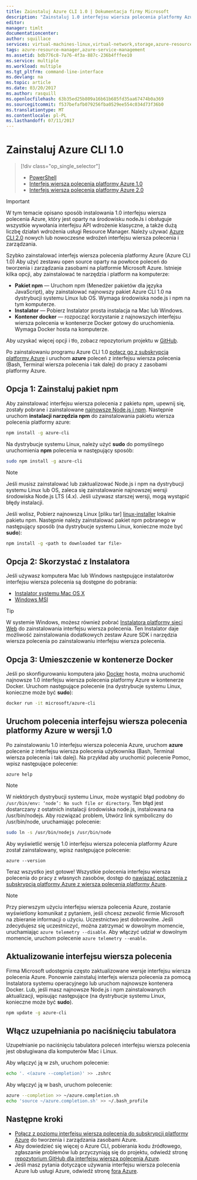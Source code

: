 ```yaml
---
title: Zainstaluj Azure CLI 1.0 | Dokumentacja firmy Microsoft
description: "Zainstaluj 1.0 interfejsu wiersza polecenia platformy Azure dla Mac, Linux i Windows rozpocząć korzystanie z usług Azure"
editor: 
manager: timlt
documentationcenter: 
author: squillace
services: virtual-machines-linux,virtual-network,storage,azure-resource-manager
tags: azure-resource-manager,azure-service-management
ms.assetid: bdb776c8-7a76-4f3a-887c-236b4fffee10
ms.service: multiple
ms.workload: multiple
ms.tgt_pltfrm: command-line-interface
ms.devlang: na
ms.topic: article
ms.date: 03/20/2017
ms.author: rasquill
ms.openlocfilehash: 63b35ed25b809a16b61b685fd35aa67474b0a369
ms.sourcegitcommit: f537befafb079256fba0529ee554c034d73f36b0
ms.translationtype: MT
ms.contentlocale: pl-PL
ms.lasthandoff: 07/11/2017
---
```

# <a name="install-the-azure-cli-10"></a>Zainstaluj Azure CLI 1.0
> [!div class="op_single_selector"]
> * [PowerShell](/powershell/azure/overview)
> * [Interfejs wiersza polecenia platformy Azure 1.0](cli-install-nodejs.md)
> * [Interfejs wiersza polecenia platformy Azure 2.0](/cli/azure/install-azure-cli)

> [!IMPORTANT]
> W tym temacie opisano sposób instalowania 1.0 interfejsu wiersza polecenia Azure, który jest oparty na środowisku nodeJs i obsługuje wszystkie wywołania interfejsu API wdrożenie klasyczne, a także dużą liczbę działań wdrożenia usługi Resource Manager. Należy używać [Azure CLI 2.0](/cli/azure/overview) nowych lub nowoczesne wdrożeń interfejsu wiersza polecenia i zarządzania.

Szybko zainstalować interfejs wiersza polecenia platformy Azure (Azure CLI 1.0) Aby użyć zestawu open source oparty na powłoce poleceń do tworzenia i zarządzania zasobami na platformie Microsoft Azure. Istnieje kilka opcji, aby zainstalować te narzędzia i platform na komputerze:

* **Pakiet npm** — Uruchom npm (Menedżer pakietów dla języka JavaScript), aby zainstalować najnowszy pakiet Azure CLI 1.0 na dystrybucji systemu Linux lub OS. Wymaga środowiska node.js i npm na tym komputerze.
* **Instalator** — Pobierz Instalator prosta instalacja na Mac lub Windows.
* **Kontener docker** — rozpocząć korzystanie z najnowszych interfejsu wiersza polecenia w kontenerze Docker gotowy do uruchomienia. Wymaga Docker hosta na komputerze.

Aby uzyskać więcej opcji i tło, zobacz repozytorium projektu w [GitHub](https://github.com/azure/azure-xplat-cli).

Po zainstalowaniu programu Azure CLI 1.0 [połącz go z subskrypcją platformy Azure](xplat-cli-connect.md) i uruchom **azure** poleceń z interfejsu wiersza polecenia (Bash, Terminal wiersza polecenia i tak dalej) do pracy z zasobami platformy Azure.

## <a name="option-1-install-an-npm-package"></a>Opcja 1: Zainstaluj pakiet npm
Aby zainstalować interfejsu wiersza polecenia z pakietu npm, upewnij się, zostały pobrane i zainstalowane [najnowsze Node.js i npm](https://nodejs.org/en/download/package-manager/). Następnie uruchom **instalacji narzędzia npm** do zainstalowania pakietu wiersza polecenia platformy azure:

```bash
npm install -g azure-cli
```

Na dystrybucje systemu Linux, należy użyć **sudo** do pomyślnego uruchomienia **npm** polecenia w następujący sposób:

```bash
sudo npm install -g azure-cli
```

> [!NOTE]
> Jeśli musisz zainstalować lub zaktualizować Node.js i npm na dystrybucji systemu Linux lub OS, zaleca się zainstalowanie najnowszej wersji środowiska Node.js LTS (4.x). Jeśli używasz starszej wersji, mogą wystąpić błędy instalacji.

Jeśli wolisz, Pobierz najnowszą Linux [pliku tar] [ linux-installer] lokalnie pakietu npm. Następnie należy zainstalować pakiet npm pobranego w następujący sposób (na dystrybucje systemu Linux, konieczne może być **sudo**):

```bash
npm install -g <path to downloaded tar file>
```

## <a name="option-2-use-an-installer"></a>Opcja 2: Skorzystać z Instalatora
Jeśli używasz komputera Mac lub Windows następujące instalatorów interfejsu wiersza polecenia są dostępne do pobrania:

* [Instalator systemu Mac OS X][mac-installer]
* [Windows MSI][windows-installer]

> [!TIP]
> W systemie Windows, możesz również pobrać [Instalatora platformy sieci Web](https://go.microsoft.com/?linkid=9828653) do zainstalowania interfejsu wiersza polecenia. Ten Instalator daje możliwość zainstalowania dodatkowych zestaw Azure SDK i narzędzia wiersza polecenia po zainstalowaniu interfejsu wiersza polecenia.

## <a name="option-3-use-a-docker-container"></a>Opcja 3: Umieszczenie w kontenerze Docker
Jeśli po skonfigurowaniu komputera jako [Docker](https://docs.docker.com/engine/understanding-docker/) hosta, można uruchomić najnowsze 1.0 interfejsu wiersza polecenia platformy Azure w kontenerze Docker. Uruchom następujące polecenie (na dystrybucje systemu Linux, konieczne może być **sudo**):

```bash
docker run -it microsoft/azure-cli
```

## <a name="run-azure-cli-10-commands"></a>Uruchom polecenia interfejsu wiersza polecenia platformy Azure w wersji 1.0
Po zainstalowaniu 1.0 interfejsu wiersza polecenia Azure, uruchom **azure** polecenie z interfejsu wiersza polecenia użytkownika (Bash, Terminal wiersza polecenia i tak dalej). Na przykład aby uruchomić polecenie Pomoc, wpisz następujące polecenie:

```azurecli
azure help
```

> [!NOTE]
> W niektórych dystrybucji systemu Linux, może wystąpić błąd podobny do `/usr/bin/env: ‘node’: No such file or directory`. Ten błąd jest dostarczany z ostatnich instalacji środowiska node.js, instalowana na /usr/bin/nodejs. Aby rozwiązać problem, Utwórz link symboliczny do /usr/bin/node, uruchamiając polecenie:

```bash
sudo ln -s /usr/bin/nodejs /usr/bin/node
```

Aby wyświetlić wersję 1.0 interfejsu wiersza polecenia platformy Azure został zainstalowany, wpisz następujące polecenie:

```azurecli
azure --version
```

Teraz wszystko jest gotowe! Wszystkie polecenia interfejsu wiersza polecenia do pracy z własnych zasobów, dostęp do [nawiązać połączenia z subskrypcją platformy Azure z wiersza polecenia platformy Azure](xplat-cli-connect.md).

> [!NOTE]
> Przy pierwszym użyciu interfejsu wiersza polecenia Azure, zostanie wyświetlony komunikat z pytaniem, jeśli chcesz zezwolić firmie Microsoft na zbieranie informacji o użyciu. Uczestnictwo jest dobrowolne. Jeśli zdecydujesz się uczestniczyć, można zatrzymać w dowolnym momencie, uruchamiając `azure telemetry --disable`. Aby włączyć udział w dowolnym momencie, uruchom polecenie `azure telemetry --enable`.

## <a name="update-the-cli"></a>Aktualizowanie interfejsu wiersza polecenia
Firma Microsoft udostępnia często zaktualizowane wersje interfejsu wiersza polecenia Azure. Ponownie zainstaluj interfejs wiersza polecenia za pomocą Instalatora systemu operacyjnego lub uruchom najnowsze kontenera Docker. Lub, jeśli masz najnowsze Node.js i npm zainstalowanych aktualizacji, wpisując następujące (na dystrybucje systemu Linux, konieczne może być **sudo**).

```bash
npm update -g azure-cli
```

## <a name="enable-tab-completion"></a>Włącz uzupełniania po naciśnięciu tabulatora
Uzupełnianie po naciśnięciu tabulatora poleceń interfejsu wiersza polecenia jest obsługiwana dla komputerów Mac i Linux.

Aby włączyć ją w zsh, uruchom polecenie:

```bash
echo '. <(azure --completion)' >> .zshrc
```

Aby włączyć ją w bash, uruchom polecenie:

```bash
azure --completion >> ~/azure.completion.sh
echo 'source ~/azure.completion.sh' >> ~/.bash_profile
```


## <a name="next-steps"></a>Następne kroki
* [Połącz z poziomu interfejsu wiersza polecenia do subskrypcji platformy Azure](xplat-cli-connect.md) do tworzenia i zarządzania zasobami Azure.
* Aby dowiedzieć się więcej o Azure CLI, pobierania kodu źródłowego, zgłaszanie problemów lub przyczyniają się do projektu, odwiedź stronę [repozytorium GitHub dla interfejsu wiersza polecenia Azure](https://github.com/azure/azure-xplat-cli).
* Jeśli masz pytania dotyczące używania interfejsu wiersza polecenia Azure lub usługi Azure, odwiedź stronę [fora Azure](https://social.msdn.microsoft.com/Forums/en-US/home?forum=azurescripting).


[mac-installer]: http://aka.ms/mac-azure-cli
[windows-installer]: http://aka.ms/webpi-azure-cli
[linux-installer]: http://aka.ms/linux-azure-cli
[cliasm]: /cli/azure/get-started-with-az-cli2
[cliarm]: ./virtual-machines/azure-cli-arm-commands.md
